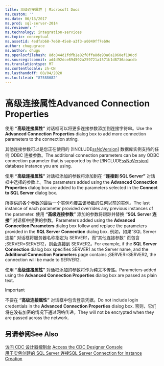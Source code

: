 ```yaml
---
title: 高级连接属性 | Microsoft Docs
ms.custom: ''
ms.date: 06/13/2017
ms.prod: sql-server-2014
ms.reviewer: ''
ms.technology: integration-services
ms.topic: conceptual
ms.assetid: 4edfab68-7e68-45e8-a3f3-a0049ff7eb9e
author: chugugrace
ms.author: chugu
ms.openlocfilehash: 8dc844d1fdfb1e82f0ffa8de93a6a1060ef190cd
ms.sourcegitcommit: ad4d92dce894592a259721a1571b1d8736abacdb
ms.translationtype: MT
ms.contentlocale: zh-CN
ms.lasthandoff: 08/04/2020
ms.locfileid: "87588682"
---
```

# <a name="advanced-connection-properties"></a><span data-ttu-id="2a0f8-102">高级连接属性</span><span class="sxs-lookup"><span data-stu-id="2a0f8-102">Advanced Connection Properties</span></span>
  <span data-ttu-id="2a0f8-103">使用 **“高级连接属性”** 对话框可以将更多连接参数添加到连接字符串。</span><span class="sxs-lookup"><span data-stu-id="2a0f8-103">Use the **Advanced Connection Properties** dialog box to add more connection parameters to the connection string.</span></span>  
  
 <span data-ttu-id="2a0f8-104">其他连接参数可以是您正在使用的 [!INCLUDE[ssNoVersion](../../includes/ssnoversion-md.md)] 数据库实例支持的任何 ODBC 连接参数。</span><span class="sxs-lookup"><span data-stu-id="2a0f8-104">The additional connection parameters can be any ODBC connection parameter that is supported by the [!INCLUDE[ssNoVersion](../../includes/ssnoversion-md.md)] database instance you are using.</span></span>  
  
 <span data-ttu-id="2a0f8-105">使用 **“高级连接属性”** 对话框添加的参数将添加到在 **“连接到 SQL Server”** 对话框中选择的参数上。</span><span class="sxs-lookup"><span data-stu-id="2a0f8-105">The parameters added using the **Advanced Connection Properties** dialog box are added to the parameters selected in the **Connect to SQL Server** dialog box.</span></span>  
  
 <span data-ttu-id="2a0f8-106">所提供的各个参数的最后一个实例均覆盖该参数的任何以前的实例。</span><span class="sxs-lookup"><span data-stu-id="2a0f8-106">The last instance of each parameter provided overrides any previous instances of the parameter.</span></span> <span data-ttu-id="2a0f8-107">使用 **“高级连接参数”** 添加的参数将跟踪并替换 **“SQL Server 连接”** 对话框中提供的参数。</span><span class="sxs-lookup"><span data-stu-id="2a0f8-107">Parameters added using the **Advanced Connection Parameters** dialog box follow and replace the parameters provided in the **SQL Server Connection** dialog box.</span></span> <span data-ttu-id="2a0f8-108">例如，如果“SQL Server 连接”  对话框将服务器名称指定为 SERVER1，而“其他连接参数”  页包含 ;SERVER=SERVER2，则会连接到 SERVER2。</span><span class="sxs-lookup"><span data-stu-id="2a0f8-108">For example, if the **SQL Server Connection** dialog box specifies SERVER1 as the Server name, and the **Additional Connection Parameters** page contains ;SERVER=SERVER2, the connection will be made to SERVER2.</span></span>  
  
 <span data-ttu-id="2a0f8-109">使用 **“高级连接属性”** 对话框添加的参数将作为纯文本传递。</span><span class="sxs-lookup"><span data-stu-id="2a0f8-109">Parameters added using the **Advanced Connection Properties** dialog box are passed as plain text.</span></span>  
  
> [!IMPORTANT]  
>  <span data-ttu-id="2a0f8-110">不要在 **“高级连接属性”** 对话框中包含登录凭据。</span><span class="sxs-lookup"><span data-stu-id="2a0f8-110">Do not include login credentials in the **Advanced Connection Properties** dialog box.</span></span> <span data-ttu-id="2a0f8-111">否则，它们将在没有加密的情况下通过网络传递。</span><span class="sxs-lookup"><span data-stu-id="2a0f8-111">They will not be encrypted when they are passed across the network.</span></span>  
  
## <a name="see-also"></a><span data-ttu-id="2a0f8-112">另请参阅</span><span class="sxs-lookup"><span data-stu-id="2a0f8-112">See Also</span></span>  
 <span data-ttu-id="2a0f8-113">[访问 CDC 设计器控制台](access-the-cdc-designer-console.md) </span><span class="sxs-lookup"><span data-stu-id="2a0f8-113">[Access the CDC Designer Console](access-the-cdc-designer-console.md) </span></span>  
 [<span data-ttu-id="2a0f8-114">用于实例创建的 SQL Server 连接</span><span class="sxs-lookup"><span data-stu-id="2a0f8-114">SQL Server Connection for Instance Creation</span></span>](sql-server-connection-for-instance-creation.md)  
  
  
